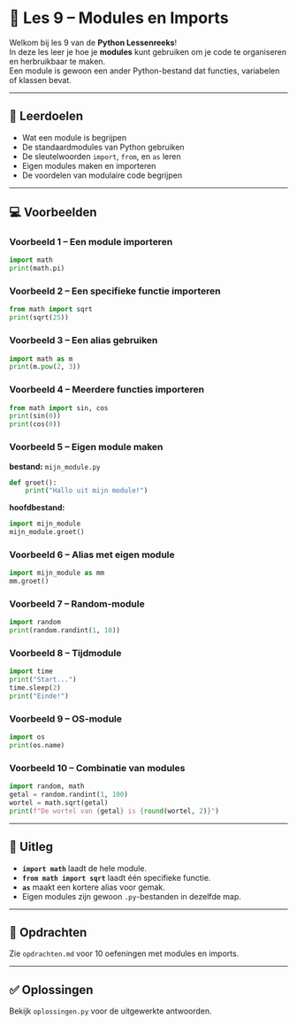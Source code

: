 # 🧩 Les 9 – Modules en Imports

Welkom bij les 9 van de **Python Lessenreeks**!  
In deze les leer je hoe je **modules** kunt gebruiken om je code te organiseren en herbruikbaar te maken.  
Een module is gewoon een ander Python-bestand dat functies, variabelen of klassen bevat.

---

## 🎯 Leerdoelen
- Wat een module is begrijpen  
- De standaardmodules van Python gebruiken  
- De sleutelwoorden `import`, `from`, en `as` leren  
- Eigen modules maken en importeren  
- De voordelen van modulaire code begrijpen  

---

## 💻 Voorbeelden

### Voorbeeld 1 – Een module importeren
```python
import math
print(math.pi)
```

### Voorbeeld 2 – Een specifieke functie importeren
```python
from math import sqrt
print(sqrt(25))
```

### Voorbeeld 3 – Een alias gebruiken
```python
import math as m
print(m.pow(2, 3))
```

### Voorbeeld 4 – Meerdere functies importeren
```python
from math import sin, cos
print(sin(0))
print(cos(0))
```

### Voorbeeld 5 – Eigen module maken
**bestand:** `mijn_module.py`
```python
def groet():
    print("Hallo uit mijn module!")
```
**hoofdbestand:**
```python
import mijn_module
mijn_module.groet()
```

### Voorbeeld 6 – Alias met eigen module
```python
import mijn_module as mm
mm.groet()
```

### Voorbeeld 7 – Random-module
```python
import random
print(random.randint(1, 10))
```

### Voorbeeld 8 – Tijdmodule
```python
import time
print("Start...")
time.sleep(2)
print("Einde!")
```

### Voorbeeld 9 – OS-module
```python
import os
print(os.name)
```

### Voorbeeld 10 – Combinatie van modules
```python
import random, math
getal = random.randint(1, 100)
wortel = math.sqrt(getal)
print(f"De wortel van {getal} is {round(wortel, 2)}")
```

---

## 🧠 Uitleg
- **`import math`** laadt de hele module.  
- **`from math import sqrt`** laadt één specifieke functie.  
- **`as`** maakt een kortere alias voor gemak.  
- Eigen modules zijn gewoon `.py`-bestanden in dezelfde map.  

---

## 🧩 Opdrachten
Zie `opdrachten.md` voor 10 oefeningen met modules en imports.

---

## ✅ Oplossingen
Bekijk `oplossingen.py` voor de uitgewerkte antwoorden.

